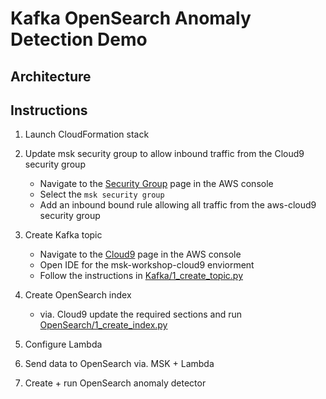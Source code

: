 # Kafka OpenSearch Anomaly Detection Demo

## Architecture

## Instructions

1. Launch CloudFormation stack

2. Update msk security group to allow inbound traffic from the Cloud9 security group

    - Navigate to the [Security Group](https://us-east-1.console.aws.amazon.com/vpc/home?region=us-east-1#securityGroups:) page in the AWS console
    - Select the ```msk security group```
    - Add an inbound bound rule allowing all traffic from the aws-cloud9 security group

3. Create Kafka topic

    - Navigate to the [Cloud9](https://us-east-1.console.aws.amazon.com/cloud9/home?region=us-east-1#) page in the AWS console
    - Open IDE for the msk-workshop-cloud9 enviorment
    - Follow the instructions in [Kafka/1_create_topic.py](https://github.com/ev2900/Kafka_OpenSearch_Anomaly_Detection/blob/main/Kafka/1_create_topic.py)

4. Create OpenSearch index

    - via. Cloud9 update the required sections and run [OpenSearch/1_create_index.py](https://github.com/ev2900/Kafka_OpenSearch_Anomaly_Detection/blob/main/OpenSearch/1_create_index.py)

5. Configure Lambda

6. Send data to OpenSearch via. MSK + Lambda

7. Create + run OpenSearch anomaly detector
